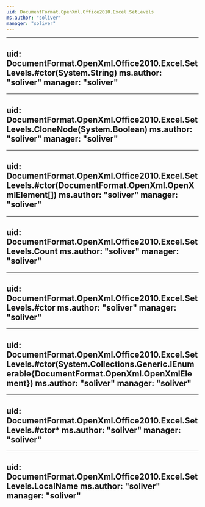```yaml
---
uid: DocumentFormat.OpenXml.Office2010.Excel.SetLevels
ms.author: "soliver"
manager: "soliver"
---
```


---
uid: DocumentFormat.OpenXml.Office2010.Excel.SetLevels.#ctor(System.String)
ms.author: "soliver"
manager: "soliver"
---

---
uid: DocumentFormat.OpenXml.Office2010.Excel.SetLevels.CloneNode(System.Boolean)
ms.author: "soliver"
manager: "soliver"
---

---
uid: DocumentFormat.OpenXml.Office2010.Excel.SetLevels.#ctor(DocumentFormat.OpenXml.OpenXmlElement[])
ms.author: "soliver"
manager: "soliver"
---

---
uid: DocumentFormat.OpenXml.Office2010.Excel.SetLevels.Count
ms.author: "soliver"
manager: "soliver"
---

---
uid: DocumentFormat.OpenXml.Office2010.Excel.SetLevels.#ctor
ms.author: "soliver"
manager: "soliver"
---

---
uid: DocumentFormat.OpenXml.Office2010.Excel.SetLevels.#ctor(System.Collections.Generic.IEnumerable{DocumentFormat.OpenXml.OpenXmlElement})
ms.author: "soliver"
manager: "soliver"
---

---
uid: DocumentFormat.OpenXml.Office2010.Excel.SetLevels.#ctor*
ms.author: "soliver"
manager: "soliver"
---

---
uid: DocumentFormat.OpenXml.Office2010.Excel.SetLevels.LocalName
ms.author: "soliver"
manager: "soliver"
---
